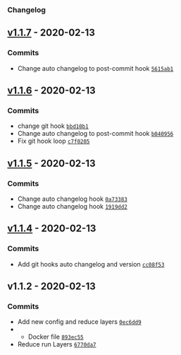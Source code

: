 ### Changelog

## [v1.1.7](https://github.com/igorgottschalg/php-environment/compare/v1.1.6...v1.1.7) - 2020-02-13

### Commits

- Change auto changelog to post-commit hook [`5615ab1`](https://github.com/igorgottschalg/php-environment/commit/5615ab16271d8223517ac566aca3e43974533450)

## [v1.1.6](https://github.com/igorgottschalg/php-environment/compare/v1.1.5...v1.1.6) - 2020-02-13

### Commits

- change git hook [`bbd10b1`](https://github.com/igorgottschalg/php-environment/commit/bbd10b194b142633361af68bdd9240c24d081ebf)
- Change auto changelog to post-commit hook [`b040956`](https://github.com/igorgottschalg/php-environment/commit/b040956305a35c5b99735ff378352d225c9b714e)
- Fix git hook loop [`c7f0205`](https://github.com/igorgottschalg/php-environment/commit/c7f0205f3e0ee1f030a317e73dc80a2c47615651)

## [v1.1.5](https://github.com/igorgottschalg/php-environment/compare/v1.1.4...v1.1.5) - 2020-02-13

### Commits

- Change auto changelog hook [`0a73383`](https://github.com/igorgottschalg/php-environment/commit/0a733839a6087f6694026dc06b537d443799f768)
- Change auto changelog hook [`1919dd2`](https://github.com/igorgottschalg/php-environment/commit/1919dd2c8cefb5cc642c3dc4a2b34188c98c602d)

## [v1.1.4](https://github.com/igorgottschalg/php-environment/compare/v1.1.2...v1.1.4) - 2020-02-13

### Commits

- Add git hooks auto changelog and version [`cc08f53`](https://github.com/igorgottschalg/php-environment/commit/cc08f53802c91e64317d4ce8b0756d978705d6f3)

## v1.1.2 - 2020-02-13

### Commits

- Add new config and reduce layers [`0ec6dd9`](https://github.com/igorgottschalg/php-environment/commit/0ec6dd9112945be35b4dab1b41d125a7c5ad4a52)
- - Docker file [`893ec55`](https://github.com/igorgottschalg/php-environment/commit/893ec55d343dc2390725edfe60f018d6cdee6e1a)
- Reduce run Layers [`6770da7`](https://github.com/igorgottschalg/php-environment/commit/6770da7922ca513e975447db4f0c509f3f25f76e)
